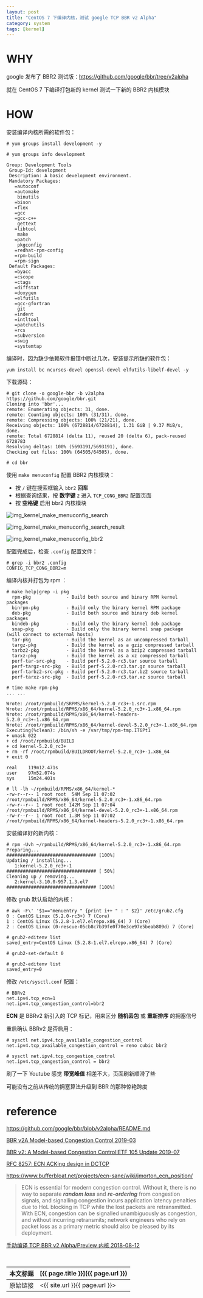 ```yaml
---
layout: post
title: "CentOS 7 下编译内核，测试 google TCP BBR v2 Alpha"
category: system
tags: [kernel]
---
```


# WHY

google 发布了 BBR2 测试版：<https://github.com/google/bbr/tree/v2alpha>

就在 CentOS 7 下编译打包新的 kernel 测试一下新的 BBR2 内核模块

# HOW

安装编译内核所需的软件包：

    # yum groups install development -y

    # yum groups info development

    Group: Development Tools
     Group-Id: development
     Description: A basic development environment.
     Mandatory Packages:
       =autoconf
       =automake
        binutils
       =bison
       =flex
       =gcc
       =gcc-c++
        gettext
       =libtool
        make
       =patch
        pkgconfig
       =redhat-rpm-config
       =rpm-build
       =rpm-sign
     Default Packages:
       =byacc
       =cscope
       =ctags
       =diffstat
       =doxygen
       =elfutils
       =gcc-gfortran
        git
       =indent
       =intltool
       =patchutils
       =rcs
       =subversion
       =swig
       =systemtap

编译时，因为缺少依赖软件报错中断过几次，安装提示所缺的软件包：

    yum install bc ncurses-devel openssl-devel elfutils-libelf-devel -y

下载源码：

    # git clone -o google-bbr -b v2alpha  https://github.com/google/bbr.git
    Cloning into 'bbr'...
    remote: Enumerating objects: 31, done.
    remote: Counting objects: 100% (31/31), done.
    remote: Compressing objects: 100% (21/21), done.
    Receiving objects: 100% (6728814/6728814), 1.31 GiB | 9.37 MiB/s, done.
    remote: Total 6728814 (delta 11), reused 20 (delta 6), pack-reused 6728783
    Resolving deltas: 100% (5693191/5693191), done.
    Checking out files: 100% (64505/64505), done.

    # cd bbr

使用 `make menuconfig` 配置 BBR2 内核模块：

- 按 `/` 键在搜索框输入 `bbr2` **回车**
- 根据查询结果，按 **数字键** `2` 进入 `TCP_CONG_BBR2` 配置页面
- 按 **空格键** 启用 bbr2 内核模块

![img_kernel_make_menuconfig_search](https://i.imgur.com/JZeUU3i.png)

![img_kernel_make_menuconfig_search_result](https://i.imgur.com/QkBRrhG.png)

![img_kernel_make_menuconfig_bbr2](https://i.imgur.com/cDaY74k.png)

配置完成后，检查 `.config` 配置文件：

    # grep -i bbr2 .config
    CONFIG_TCP_CONG_BBR2=m

编译内核并打包为 rpm ：

```
# make help|grep -i pkg
  rpm-pkg             - Build both source and binary RPM kernel packages
  binrpm-pkg          - Build only the binary kernel RPM package
  deb-pkg             - Build both source and binary deb kernel packages
  bindeb-pkg          - Build only the binary kernel deb package
  snap-pkg            - Build only the binary kernel snap package (will connect to external hosts)
  tar-pkg             - Build the kernel as an uncompressed tarball
  targz-pkg           - Build the kernel as a gzip compressed tarball
  tarbz2-pkg          - Build the kernel as a bzip2 compressed tarball
  tarxz-pkg           - Build the kernel as a xz compressed tarball
  perf-tar-src-pkg    - Build perf-5.2.0-rc3.tar source tarball
  perf-targz-src-pkg  - Build perf-5.2.0-rc3.tar.gz source tarball
  perf-tarbz2-src-pkg - Build perf-5.2.0-rc3.tar.bz2 source tarball
  perf-tarxz-src-pkg  - Build perf-5.2.0-rc3.tar.xz source tarball

# time make rpm-pkg
... ...

Wrote: /root/rpmbuild/SRPMS/kernel-5.2.0_rc3+-1.src.rpm
Wrote: /root/rpmbuild/RPMS/x86_64/kernel-5.2.0_rc3+-1.x86_64.rpm
Wrote: /root/rpmbuild/RPMS/x86_64/kernel-headers-5.2.0_rc3+-1.x86_64.rpm
Wrote: /root/rpmbuild/RPMS/x86_64/kernel-devel-5.2.0_rc3+-1.x86_64.rpm
Executing(%clean): /bin/sh -e /var/tmp/rpm-tmp.IT6Pt1
+ umask 022
+ cd /root/rpmbuild/BUILD
+ cd kernel-5.2.0_rc3+
+ rm -rf /root/rpmbuild/BUILDROOT/kernel-5.2.0_rc3+-1.x86_64
+ exit 0

real    119m12.471s
user    97m52.074s
sys     15m24.401s

# ll -lh ~/rpmbuild/RPMS/x86_64/kernel-*
-rw-r--r-- 1 root root  54M Sep 11 07:02 /root/rpmbuild/RPMS/x86_64/kernel-5.2.0_rc3+-1.x86_64.rpm
-rw-r--r-- 1 root root 142M Sep 11 07:04 /root/rpmbuild/RPMS/x86_64/kernel-devel-5.2.0_rc3+-1.x86_64.rpm
-rw-r--r-- 1 root root 1.3M Sep 11 07:02 /root/rpmbuild/RPMS/x86_64/kernel-headers-5.2.0_rc3+-1.x86_64.rpm
```

安装编译好的新内核：

    # rpm -Uvh ~/rpmbuild/RPMS/x86_64/kernel-5.2.0_rc3+-1.x86_64.rpm
    Preparing...                          ################################# [100%]
    Updating / installing...
       1:kernel-5.2.0_rc3+-1              ################################# [ 50%]
    Cleaning up / removing...
       2:kernel-3.10.0-957.1.3.el7        ################################# [100%]

修改 grub 默认启动的内核：

    # awk -F\' '$1=="menuentry " {print i++ " : " $2}' /etc/grub2.cfg
    0 : CentOS Linux (5.2.0-rc3+) 7 (Core)
    1 : CentOS Linux (5.2.8-1.el7.elrepo.x86_64) 7 (Core)
    2 : CentOS Linux (0-rescue-05cb8c7b39fe0f70e3ce97e5beab809d) 7 (Core)

    # grub2-editenv list
    saved_entry=CentOS Linux (5.2.8-1.el7.elrepo.x86_64) 7 (Core)

    # grub2-set-default 0

    # grub2-editenv list
    saved_entry=0

修改 `/etc/sysctl.conf` 配置：

    # BBRv2
    net.ipv4.tcp_ecn=1
    net.ipv4.tcp_congestion_control=bbr2

**ECN** 是 BBRv2 新引入的 TCP 标记，用来区分 **随机丢包** 或 **重新排序** 的拥塞信号

重启确认 BBRv2 是否启用：

    # sysctl net.ipv4.tcp_available_congestion_control
    net.ipv4.tcp_available_congestion_control = reno cubic bbr2

    # sysctl net.ipv4.tcp_congestion_control
    net.ipv4.tcp_congestion_control = bbr2

刷了一下 Youtube 感觉 **带宽峰值** 相差不大，页面刷新顺滑了些

可能没有之前从传统的拥塞算法升级到 BBR 的那种惊艳跨度

# reference

<https://github.com/google/bbr/blob/v2alpha/README.md>

[BBR v2A Model-based Congestion Control 2019-03](https://datatracker.ietf.org/meeting/104/materials/slides-104-iccrg-an-update-on-bbr-00)

[BBR v2: A Model-based Congestion ControlIETF 105 Update 2019-07](https://datatracker.ietf.org/meeting/105/materials/slides-105-iccrg-bbr-v2-a-model-based-congestion-control-00)

[RFC 8257: ECN ACKing design in DCTCP](https://tools.ietf.org/html/rfc8257#section-3.2)

https://www.bufferbloat.net/projects/ecn-sane/wiki/jmorton_ecn_position/

> ECN is essential for modern congestion control. Without it, there is no way to separate ***random loss*** and ***re-ordering*** from congestion signals, and signalling congestion incurs application latency penalties due to HoL blocking in TCP while the lost packets are retransmitted. With ECN, congestion can be signalled unambiguously as congestion, and without incurring retransmits; network engineers who rely on packet loss as a primary metric should also be pleased by its deployment.

[手动编译 TCP BBR v2 Alpha/Preview 内核 2018-08-12](https://moesakura.world/archives/bbrv2-alpha)

<br/>

本文标题 | [{{ page.title }}]({{ page.url }})
-------- |:--------
原始链接 | <{{ site.url }}{{ page.url }}>
